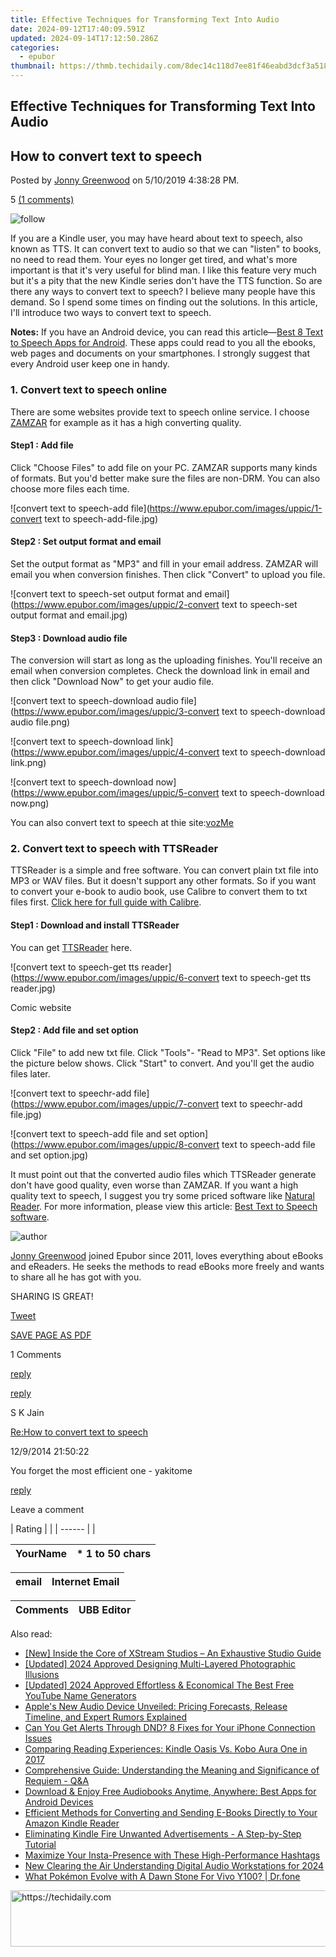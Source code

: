 ```yaml
---
title: Effective Techniques for Transforming Text Into Audio
date: 2024-09-12T17:40:09.591Z
updated: 2024-09-14T17:12:50.286Z
categories:
  - epubor
thumbnail: https://thmb.techidaily.com/8dec14c118d7ee81f46eabd3dcf3a5188bbf56bf80fdef23b5e5cacf3addecc5.jpg
---
```


## Effective Techniques for Transforming Text Into Audio

## How to convert text to speech

Posted by [Jonny Greenwood](https://plus.google.com/u/0/+JonnyGreenwood999) on 5/10/2019 4:38:28 PM.

5 [(1 comments)](http://www.epubor.com/#comment-area) 

![follow](http://www.epubor.com/images/follow.png)

If you are a Kindle user, you may have heard about text to speech, also known as TTS. It can convert text to audio so that we can "listen" to books, no need to read them. Your eyes no longer get tired, and what's more important is that it's very useful for blind man. I like this feature very much but it's a pity that the new Kindle series don't have the TTS function. So are there any ways to convert text to speech? I believe many people have this demand. So I spend some times on finding out the solutions. In this article, I'll introduce two ways to convert text to speech. 

**Notes:** If you have an Android device, you can read this article—[Best 8 Text to Speech Apps for Android](https://tools.techidaily.com/epubor/products/). These apps could read to you all the ebooks, web pages and documents on your smartphones. I strongly suggest that every Android user keep one in handy.

### 1\. Convert text to speech online

There are some websites provide text to speech online service. I choose [ZAMZAR](http://www.zamzar.com/) for example as it has a high converting quality.

#### **Step1 : Add file**

Click "Choose Files" to add file on your PC. ZAMZAR supports many kinds of formats. But you'd better make sure the files are non-DRM. You can also choose more files each time.

![convert text to speech-add file](https://www.epubor.com/images/uppic/1-convert text to speech-add-file.jpg)

#### **Step2 : Set output format and email**

Set the output format as "MP3" and fill in your email address. ZAMZAR will email you when conversion finishes. Then click "Convert" to upload you file.

![convert text to speech-set output format and email](https://www.epubor.com/images/uppic/2-convert text to speech-set output format and email.jpg)

#### **Step3 : Download audio file**

The conversion will start as long as the uploading finishes. You'll receive an email when conversion completes. Check the download link in email and then click "Download Now" to get your audio file.

![convert text to speech-download audio file](https://www.epubor.com/images/uppic/3-convert text to speech-download audio file.png)

![convert text to speech-download link](https://www.epubor.com/images/uppic/4-convert text to speech-download link.png)

![convert text to speech-download now](https://www.epubor.com/images/uppic/5-convert text to speech-download now.png)

You can also convert text to speech at thie site:[vozMe](http://vozme.com/)

### 2\. Convert text to speech with TTSReader

TTSReader is a simple and free software. You can convert plain txt file into MP3 or WAV files. But it doesn't support any other formats. So if you want to convert your e-book to audio book, use Calibre to convert them to txt files first. [Click here for full guide with Calibre](https://tools.techidaily.com/epubor/ebook-converter/).

#### **Step1 : Download and install TTSReader**

You can get [TTSReader](https://ttsreader.en.softonic.com/download) here.

![convert text to speech-get tts reader](https://www.epubor.com/images/uppic/6-convert text to speech-get tts reader.jpg)

Comic website

#### **Step2 : Add file and set option**

Click "File" to add new txt file. Click "Tools"- "Read to MP3". Set options like the picture below shows. Click "Start" to convert. And you'll get the audio files later.

![convert text to speechr-add file](https://www.epubor.com/images/uppic/7-convert text to speechr-add file.jpg)

![convert text to speech-add file and set option](https://www.epubor.com/images/uppic/8-convert text to speech-add file and set option.jpg)

It must point out that the converted audio files which TTSReader generate don't have good quality, even worse than ZAMZAR. If you want a high quality text to speech, I suggest you try some priced software like [Natural Reader](http://www.naturalreaders.com/). For more information, please view this article: [Best Text to Speech software](http://www.howtogeek.com/125305/the-best-text-to-speech-tts-software-programs-and-online-tools/).

![author](https://www.epubor.com/images/uppic/jonny.png)

[Jonny Greenwood](https://plus.google.com/u/0/+JonnyGreenwood999) joined Epubor since 2011, loves everything about eBooks and eReaders. He seeks the methods to read eBooks more freely and wants to share all he has got with you.

SHARING IS GREAT!

[Tweet](https://twitter.com/share) 

[SAVE PAGE AS PDF](https://tools.techidaily.com/epubor/products/) 

1 Comments

[reply](https://tools.techidaily.com/epubor/products/) 

[reply](https://tools.techidaily.com/epubor/products/) 

S K Jain

[Re:How to convert text to speech](https://tools.techidaily.com/epubor/products/)

12/9/2014 21:50:22

You forget the most efficient one - yakitome

[reply](https://tools.techidaily.com/epubor/products/) 

Leave a comment

| Rating |  |
| ------ |  |

| YourName | \*  1 to 50 chars |
| -------- | ----------------- |

| email | Internet Email |
| ----- | -------------- |

| Comments | UBB Editor |
| -------- | ---------- |

<ins class="adsbygoogle"
     style="display:block"
     data-ad-format="autorelaxed"
     data-ad-client="ca-pub-7571918770474297"
     data-ad-slot="1223367746"></ins>

<ins class="adsbygoogle"
     style="display:block"
     data-ad-client="ca-pub-7571918770474297"
     data-ad-slot="8358498916"
     data-ad-format="auto"
     data-full-width-responsive="true"></ins>

<span class="atpl-alsoreadstyle">Also read:</span>
<div><ul>
<li><a href="https://extra-approaches.techidaily.com/new-inside-the-core-of-xstream-studios-an-exhaustive-studio-guide/"><u>[New] Inside the Core of XStream Studios – An Exhaustive Studio Guide</u></a></li>
<li><a href="https://fox-cloud.techidaily.com/updated-2024-approved-designing-multi-layered-photographic-illusions/"><u>[Updated] 2024 Approved Designing Multi-Layered Photographic Illusions</u></a></li>
<li><a href="https://youtube-docs.techidaily.com/ed-2024-approved-effortless-and-economical-the-best-free-youtube-name-generators/"><u>[Updated] 2024 Approved Effortless & Economical The Best Free YouTube Name Generators</u></a></li>
<li><a href="https://tech-renaissance.techidaily.com/apples-new-audio-device-unveiled-pricing-forecasts-release-timeline-and-expert-rumors-explained/"><u>Apple's New Audio Device Unveiled: Pricing Forecasts, Release Timeline, and Expert Rumors Explained</u></a></li>
<li><a href="https://fox-that.techidaily.com/can-you-get-alerts-through-dnd-8-fixes-for-your-iphone-connection-issues/"><u>Can You Get Alerts Through DND? 8 Fixes for Your iPhone Connection Issues</u></a></li>
<li><a href="https://solve-howtos.techidaily.com/comparing-reading-experiences-kindle-oasis-vs-kobo-aura-one-in-2017/"><u>Comparing Reading Experiences: Kindle Oasis Vs. Kobo Aura One in 2017</u></a></li>
<li><a href="https://solve-howtos.techidaily.com/comprehensive-guide-understanding-the-meaning-and-significance-of-requiem-qanda/"><u>Comprehensive Guide: Understanding the Meaning and Significance of Requiem - Q&A</u></a></li>
<li><a href="https://solve-howtos.techidaily.com/download-and-enjoy-free-audiobooks-anytime-anywhere-best-apps-for-android-devices/"><u>Download & Enjoy Free Audiobooks Anytime, Anywhere: Best Apps for Android Devices</u></a></li>
<li><a href="https://solve-howtos.techidaily.com/efficient-methods-for-converting-and-sending-e-books-directly-to-your-amazon-kindle-reader/"><u>Efficient Methods for Converting and Sending E-Books Directly to Your Amazon Kindle Reader</u></a></li>
<li><a href="https://solve-howtos.techidaily.com/eliminating-kindle-fire-unwanted-advertisements-a-step-by-step-tutorial/"><u>Eliminating Kindle Fire Unwanted Advertisements - A Step-by-Step Tutorial</u></a></li>
<li><a href="https://tech-renaissance.techidaily.com/maximize-your-insta-presence-with-these-high-performance-hashtags/"><u>Maximize Your Insta-Presence with These High-Performance Hashtags</u></a></li>
<li><a href="https://voice-adjusting.techidaily.com/new-clearing-the-air-understanding-digital-audio-workstations-for-2024/"><u>New Clearing the Air Understanding Digital Audio Workstations for 2024</u></a></li>
<li><a href="https://change-location.techidaily.com/what-pokemon-evolve-with-a-dawn-stone-for-vivo-y100-drfone-by-drfone-virtual-android/"><u>What Pokémon Evolve with A Dawn Stone For Vivo Y100? | Dr.fone</u></a></li>
</ul></div>

<!-- affiliate ads begin -->
<a href="https://ephamedtechinc.pxf.io/c/5597632/2137209/26400" target="_top" id="2137209">
  <img src="//a.impactradius-go.com/display-ad/26400-2137209" border="0" alt="https://techidaily.com" width="728" height="90"/>
</a>
<img height="0" width="0" src="https://ephamedtechinc.pxf.io/i/5597632/2137209/26400" style="position:absolute;visibility:hidden;" border="0" />
<!-- affiliate ads end -->

